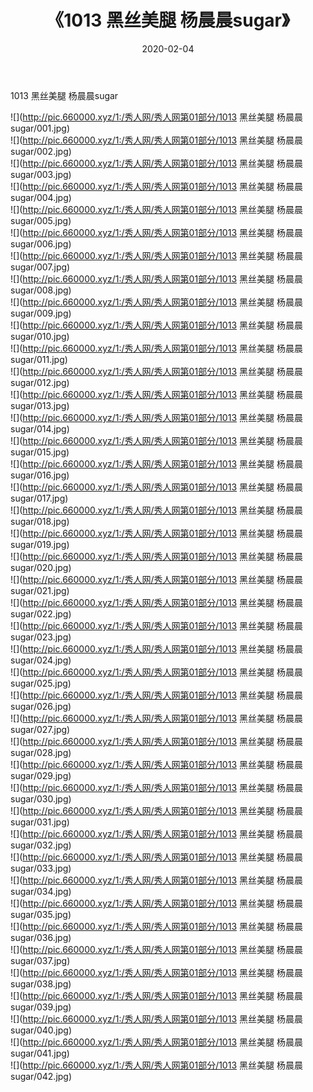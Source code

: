 ﻿---
layout: post
title:  《1013 黑丝美腿 杨晨晨sugar》
date:   2020-02-04
img: http://pic.660000.xyz/1:/秀人网/秀人网第01部分/1013 黑丝美腿 杨晨晨sugar/000.jpg
categories: [美女, 清纯, 唯美]
---

1013 黑丝美腿 杨晨晨sugar

  ![](http://pic.660000.xyz/1:/秀人网/秀人网第01部分/1013 黑丝美腿 杨晨晨sugar/001.jpg) <br> ![](http://pic.660000.xyz/1:/秀人网/秀人网第01部分/1013 黑丝美腿 杨晨晨sugar/002.jpg) <br> ![](http://pic.660000.xyz/1:/秀人网/秀人网第01部分/1013 黑丝美腿 杨晨晨sugar/003.jpg) <br> ![](http://pic.660000.xyz/1:/秀人网/秀人网第01部分/1013 黑丝美腿 杨晨晨sugar/004.jpg) <br> ![](http://pic.660000.xyz/1:/秀人网/秀人网第01部分/1013 黑丝美腿 杨晨晨sugar/005.jpg) <br> ![](http://pic.660000.xyz/1:/秀人网/秀人网第01部分/1013 黑丝美腿 杨晨晨sugar/006.jpg) <br> ![](http://pic.660000.xyz/1:/秀人网/秀人网第01部分/1013 黑丝美腿 杨晨晨sugar/007.jpg) <br> ![](http://pic.660000.xyz/1:/秀人网/秀人网第01部分/1013 黑丝美腿 杨晨晨sugar/008.jpg) <br> ![](http://pic.660000.xyz/1:/秀人网/秀人网第01部分/1013 黑丝美腿 杨晨晨sugar/009.jpg) <br> ![](http://pic.660000.xyz/1:/秀人网/秀人网第01部分/1013 黑丝美腿 杨晨晨sugar/010.jpg) <br> ![](http://pic.660000.xyz/1:/秀人网/秀人网第01部分/1013 黑丝美腿 杨晨晨sugar/011.jpg) <br> ![](http://pic.660000.xyz/1:/秀人网/秀人网第01部分/1013 黑丝美腿 杨晨晨sugar/012.jpg) <br> ![](http://pic.660000.xyz/1:/秀人网/秀人网第01部分/1013 黑丝美腿 杨晨晨sugar/013.jpg) <br> ![](http://pic.660000.xyz/1:/秀人网/秀人网第01部分/1013 黑丝美腿 杨晨晨sugar/014.jpg) <br> ![](http://pic.660000.xyz/1:/秀人网/秀人网第01部分/1013 黑丝美腿 杨晨晨sugar/015.jpg) <br> ![](http://pic.660000.xyz/1:/秀人网/秀人网第01部分/1013 黑丝美腿 杨晨晨sugar/016.jpg) <br> ![](http://pic.660000.xyz/1:/秀人网/秀人网第01部分/1013 黑丝美腿 杨晨晨sugar/017.jpg) <br> ![](http://pic.660000.xyz/1:/秀人网/秀人网第01部分/1013 黑丝美腿 杨晨晨sugar/018.jpg) <br> ![](http://pic.660000.xyz/1:/秀人网/秀人网第01部分/1013 黑丝美腿 杨晨晨sugar/019.jpg) <br> ![](http://pic.660000.xyz/1:/秀人网/秀人网第01部分/1013 黑丝美腿 杨晨晨sugar/020.jpg) <br> ![](http://pic.660000.xyz/1:/秀人网/秀人网第01部分/1013 黑丝美腿 杨晨晨sugar/021.jpg) <br> ![](http://pic.660000.xyz/1:/秀人网/秀人网第01部分/1013 黑丝美腿 杨晨晨sugar/022.jpg) <br> ![](http://pic.660000.xyz/1:/秀人网/秀人网第01部分/1013 黑丝美腿 杨晨晨sugar/023.jpg) <br> ![](http://pic.660000.xyz/1:/秀人网/秀人网第01部分/1013 黑丝美腿 杨晨晨sugar/024.jpg) <br> ![](http://pic.660000.xyz/1:/秀人网/秀人网第01部分/1013 黑丝美腿 杨晨晨sugar/025.jpg) <br> ![](http://pic.660000.xyz/1:/秀人网/秀人网第01部分/1013 黑丝美腿 杨晨晨sugar/026.jpg) <br> ![](http://pic.660000.xyz/1:/秀人网/秀人网第01部分/1013 黑丝美腿 杨晨晨sugar/027.jpg) <br> ![](http://pic.660000.xyz/1:/秀人网/秀人网第01部分/1013 黑丝美腿 杨晨晨sugar/028.jpg) <br> ![](http://pic.660000.xyz/1:/秀人网/秀人网第01部分/1013 黑丝美腿 杨晨晨sugar/029.jpg) <br> ![](http://pic.660000.xyz/1:/秀人网/秀人网第01部分/1013 黑丝美腿 杨晨晨sugar/030.jpg) <br> ![](http://pic.660000.xyz/1:/秀人网/秀人网第01部分/1013 黑丝美腿 杨晨晨sugar/031.jpg) <br> ![](http://pic.660000.xyz/1:/秀人网/秀人网第01部分/1013 黑丝美腿 杨晨晨sugar/032.jpg) <br> ![](http://pic.660000.xyz/1:/秀人网/秀人网第01部分/1013 黑丝美腿 杨晨晨sugar/033.jpg) <br> ![](http://pic.660000.xyz/1:/秀人网/秀人网第01部分/1013 黑丝美腿 杨晨晨sugar/034.jpg) <br> ![](http://pic.660000.xyz/1:/秀人网/秀人网第01部分/1013 黑丝美腿 杨晨晨sugar/035.jpg) <br> ![](http://pic.660000.xyz/1:/秀人网/秀人网第01部分/1013 黑丝美腿 杨晨晨sugar/036.jpg) <br> ![](http://pic.660000.xyz/1:/秀人网/秀人网第01部分/1013 黑丝美腿 杨晨晨sugar/037.jpg) <br> ![](http://pic.660000.xyz/1:/秀人网/秀人网第01部分/1013 黑丝美腿 杨晨晨sugar/038.jpg) <br> ![](http://pic.660000.xyz/1:/秀人网/秀人网第01部分/1013 黑丝美腿 杨晨晨sugar/039.jpg) <br> ![](http://pic.660000.xyz/1:/秀人网/秀人网第01部分/1013 黑丝美腿 杨晨晨sugar/040.jpg) <br> ![](http://pic.660000.xyz/1:/秀人网/秀人网第01部分/1013 黑丝美腿 杨晨晨sugar/041.jpg) <br> ![](http://pic.660000.xyz/1:/秀人网/秀人网第01部分/1013 黑丝美腿 杨晨晨sugar/042.jpg) <br>